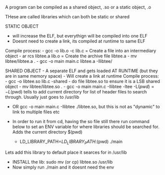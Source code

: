 A program can be compiled as a shared object, .so or a static object, .o

THese are called libraries which can both be static or shared

STATIC OBJECT
 - will increase the ELF, but everythign will be compiled into one ELF
- Doesnt need to create a link, its compiled at runtime to same ELF

Compile process:
	- gcc -o lib.o -c lib.c = Create a file into an intermediary object
	- ar rcs libtee.a lib.o = Create the archive file libtee.a
	- mv libtee/libtee.a .
	- gcc -o main main.c libtee.a -Ilibtee/

SHARED OBJECT
	- A separate ELF and gets loaded AT RUNTIME (but they are in same memory space)
	- Will create a link at runtime
Compile process:
	- gcc -o libtee.so lib.c -shared
	- do file libtee.so to ensure it is a LSB shared object
	- mv libtee/libtee.so .
	- gcc -o main main.c -Ilibtee -ltee -L$(pwd) = -L$(pwd) tells to add current directory for list of header files to search through. Usually just goes to /usr/lib
  - OR gcc -o main main.c -Ilibtee ./libtee.so, but this is not as "dynamic" to link to multiple files etc

  - In order to run it from cd, having the so file still there run command below to set an ENV variable for where libraries should be searched for. Adds the current directory $(pwd)
    -  LD_LIBRARY_PATH=$LD_LIBRARY_PATH:$(pwd) ./main

Lets add this library to default place it searces for in /usr/lib

  - INSTALL the lib: sudo mv (or cp) libtee.so /usr/lib
  - Now simply run ./main and it doesnt need the env
